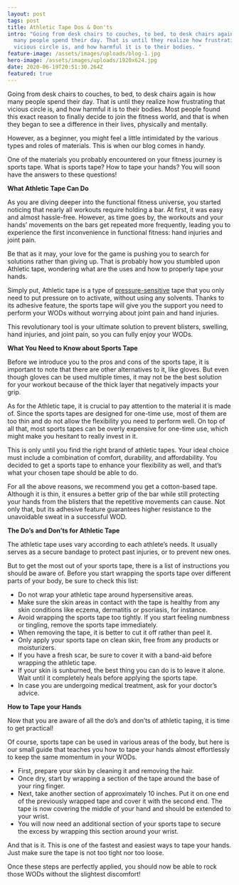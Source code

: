 ```yaml
---
layout: post
tags: post
title: Athletic Tape Dos & Don'ts
intro: "Going from desk chairs to couches, to bed, to desk chairs again is how
  many people spend their day. That is until they realize how frustrating that
  vicious circle is, and how harmful it is to their bodies. "
feature-image: /assets/images/uploads/blog-1.jpg
hero-image: /assets/images/uploads/1920x624.jpg
date: 2020-06-19T20:51:30.264Z
featured: true
---
```

Going from desk chairs to couches, to bed, to desk chairs again is how many people spend their day. That is until they realize how frustrating that vicious circle is, and how harmful it is to their bodies. Most people found this exact reason to finally decide to join the fitness world, and that is when they began to see a difference in their lives, physically and mentally.

However, as a beginner, you might feel a little intimidated by the various types and roles of materials. This is when our blog comes in handy.

One of the materials you probably encountered on your fitness journey is sports tape. What is sports tape? How to tape your hands? You will soon have the answers to these questions!



**What Athletic Tape Can Do**

As you are diving deeper into the functional fitness universe, you started noticing that nearly all workouts require holding a bar. At first, it was easy and almost hassle-free. However, as time goes by, the workouts and your hands’ movements on the bars get repeated more frequently, leading you to experience the first inconvenience in functional fitness: hand injuries and joint pain.

Be that as it may, your love for the game is pushing you to search for solutions rather than giving up. That is probably how you stumbled upon Athletic tape, wondering what are the uses and how to properly tape your hands.

Simply put, Athletic tape is a type of [pressure-sensitive](https://en.wikipedia.org/wiki/Pressure-sensitive_tape) tape that you only need to put pressure on to activate, without using any solvents. Thanks to its adhesive feature, the sports tape will give you the support you need to perform your WODs without worrying about joint pain and hand injuries.

This revolutionary tool is your ultimate solution to prevent blisters, swelling, hand injuries, and joint pain, so you can fully enjoy your WODs.



**What You Need to Know about Sports Tape**

Before we introduce you to the pros and cons of the sports tape, it is important to note that there are other alternatives to it, like gloves. But even though gloves can be used multiple times, it may not be the best solution for your workout because of the thick layer that negatively impacts your grip.

As for the Athletic tape, it is crucial to pay attention to the material it is made of. Since the sports tapes are designed for one-time use, most of them are too thin and do not allow the flexibility you need to perform well. On top of all that, most sports tapes can be overly expensive for one-time use, which might make you hesitant to really invest in it.

This is only until you find the right brand of athletic tapes. Your ideal choice must include a combination of comfort, durability, and affordability. You decided to get a sports tape to enhance your flexibility as well, and that’s what your chosen tape should be able to do.

For all the above reasons, we recommend you get a cotton-based tape. Although it is thin, it ensures a better grip of the bar while still protecting your hands from the blisters that the repetitive movements can cause. Not only that, but its adhesive feature guarantees higher resistance to the unavoidable sweat in a successful WOD.



**The Do’s and Don’ts for Athletic Tape**

The athletic tape uses vary according to each athlete’s needs. It usually serves as a secure bandage to protect past injuries, or to prevent new ones.

But to get the most out of your sports tape, there is a list of instructions you should be aware of. Before you start wrapping the sports tape over different parts of your body, be sure to check this list:

* Do not wrap your athletic tape around hypersensitive areas.
* Make sure the skin areas in contact with the tape is healthy from any skin conditions like eczema, dermatitis or psoriasis, for instance.
* Avoid wrapping the sports tape too tightly. If you start feeling numbness or tingling, remove the sports tape immediately.
* When removing the tape, it is better to cut it off rather than peel it.
* Only apply your sports tape on clean skin, free from any products or moisturizers.
* If you have a fresh scar, be sure to cover it with a band-aid before wrapping the athletic tape.
* If your skin is sunburned, the best thing you can do is to leave it alone. Wait until it completely heals before applying the sports tape.
* In case you are undergoing medical treatment, ask for your doctor’s advice.



**How to Tape your Hands**

Now that you are aware of all the do’s and don’ts of athletic taping, it is time to get practical!

Of course, sports tape can be used in various areas of the body, but here is our small guide that teaches you how to tape your hands almost effortlessly to keep the same momentum in your WODs.

* First, prepare your skin by cleaning it and removing the hair.
* Once dry, start by wrapping a section of the tape around the base of your ring finger.
* Next, take another section of approximately 10 inches. Put it on one end of the previously wrapped tape and cover it with the second end. The tape is now covering the middle of your hand and should be extended to your wrist.
* You will now need an additional section of your sports tape to secure the excess by wrapping this section around your wrist.

And that is it. This is one of the fastest and easiest ways to tape your hands. Just make sure the tape is not too tight nor too loose.

Once these steps are perfectly applied, you should now be able to rock those WODs without the slightest discomfort!
